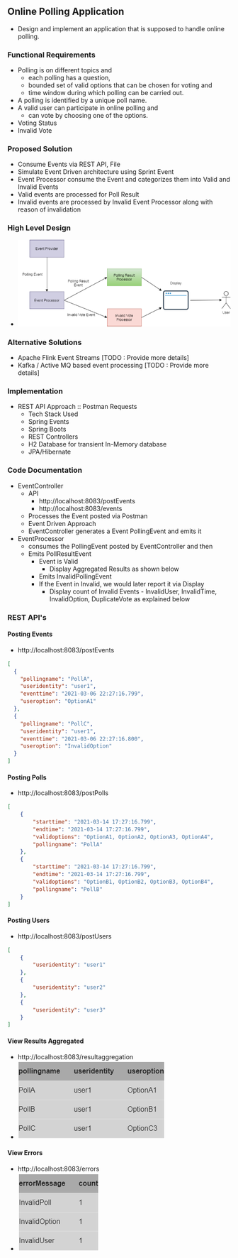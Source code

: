 ## Online Polling Application 
- Design and implement an application that is supposed to handle online polling. 

### Functional Requirements 

- Polling is on different topics and 
    - each polling has a question, 
    - bounded set of valid options that can be chosen for voting and 
    - time window during which polling can be carried out. 
- A polling is identified by a unique poll name. 
- A valid user can participate in online polling and 
    - can vote by choosing one of the options.
- Voting Status 
- Invalid Vote 

### Proposed Solution 

- Consume Events via REST API, File 
- Simulate Event Driven architecture using Sprint Event 
- Event Processor consume the Event and categorizes them into Valid and Invalid Events 
- Valid events are processed for Poll Result 
- Invalid events are processed by Invalid Event Processor along with reason of invalidation

### High Level Design 
- ![](imgs/Online%20Polling.png) 

### Alternative Solutions 
- Apache Flink Event Streams [TODO : Provide more details] 
- Kafka / Active MQ based event processing [TODO : Provide more details] 
 

### Implementation 
- REST API Approach :: Postman Requests
    - Tech Stack Used 
    - Spring Events 
    - Spring Boots 
    - REST Controllers 
    - H2 Database for transient In-Memory database 
    - JPA/Hibernate 

### Code Documentation 
- EventController
    - API  
        - http://localhost:8083/postEvents
        - http://localhost:8083/events
    - Processes the Event posted via Postman 
    - Event Driven Approach 
    - EventController generates a Event PollingEvent and emits it 
- EventProcessor 
    - consumes the PollingEvent posted by EventController and then
    - Emits PollResultEvent
        - Event is Valid 
            - Display Aggregated Results as shown below   
        - Emits InvalidPollingEvent
        - If the Event in Invalid, we would later report it via Display 
            - Display count of Invalid Events - InvalidUser, InvalidTime, InvalidOption, DuplicateVote as explained below            


### REST API's

#### Posting Events 
- http://localhost:8083/postEvents

~~~json
[
  {
    "pollingname": "PollA",
    "useridentity": "user1",
    "eventtime": "2021-03-06 22:27:16.799",
    "useroption": "OptionA1"
  },
  {
    "pollingname": "PollC",
    "useridentity": "user1",
    "eventtime": "2021-03-06 22:27:16.800",
    "useroption": "InvalidOption"
  }
]  
~~~

#### Posting Polls 
- http://localhost:8083/postPolls

~~~json
[
	{
		"starttime": "2021-03-14 17:27:16.799",
		"endtime": "2021-03-14 17:27:16.799",
		"validoptions": "OptionA1, OptionA2, OptionA3, OptionA4",
		"pollingname": "PollA"
	},
	{
		"starttime": "2021-03-14 17:27:16.799",
		"endtime": "2021-03-14 17:27:16.799",
		"validoptions": "OptionB1, OptionB2, OptionB3, OptionB4",
		"pollingname": "PollB"
	}
]
~~~ 


#### Posting Users  
- http://localhost:8083/postUsers 
~~~json
[
	{
		"useridentity": "user1"
	},
	{
		"useridentity": "user2"
	},
	{
		"useridentity": "user3"
	}
]
~~~


#### View Results Aggregated  
- http://localhost:8083/resultaggregation
- ![](imgs/Poll%20Results.png) 

#### View Errors   
- http://localhost:8083/errors
- ![](imgs/Invalid%20Events%20Reason.png)  
